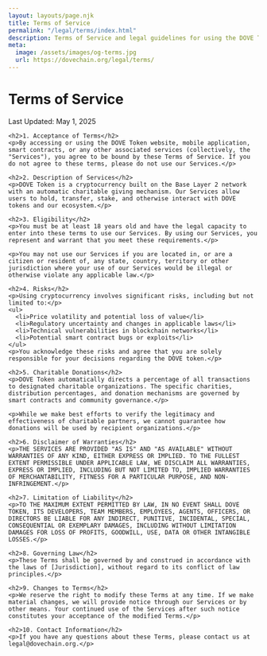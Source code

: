 ```yaml
---
layout: layouts/page.njk
title: Terms of Service
permalink: "/legal/terms/index.html"
description: Terms of Service and legal guidelines for using the DOVE Token platform and website.
meta:
  image: /assets/images/og-terms.jpg
  url: https://dovechain.org/legal/terms/
---
```


<div class="max-w-4xl mx-auto">
  <h1 class="text-4xl md:text-5xl font-bold text-center mb-8">Terms of Service</h1>
  
  <div class="bg-white rounded-lg p-8 shadow-lg prose prose-invert max-w-none border border-gray-100">
    <p class="text-sm text-gray-400 mb-6">Last Updated: May 1, 2025</p>
    
    <h2>1. Acceptance of Terms</h2>
    <p>By accessing or using the DOVE Token website, mobile application, smart contracts, or any other associated services (collectively, the "Services"), you agree to be bound by these Terms of Service. If you do not agree to these terms, please do not use our Services.</p>
    
    <h2>2. Description of Services</h2>
    <p>DOVE Token is a cryptocurrency built on the Base Layer 2 network with an automatic charitable giving mechanism. Our Services allow users to hold, transfer, stake, and otherwise interact with DOVE tokens and our ecosystem.</p>
    
    <h2>3. Eligibility</h2>
    <p>You must be at least 18 years old and have the legal capacity to enter into these terms to use our Services. By using our Services, you represent and warrant that you meet these requirements.</p>
    
    <p>You may not use our Services if you are located in, or are a citizen or resident of, any state, country, territory or other jurisdiction where your use of our Services would be illegal or otherwise violate any applicable law.</p>
    
    <h2>4. Risks</h2>
    <p>Using cryptocurrency involves significant risks, including but not limited to:</p>
    <ul>
      <li>Price volatility and potential loss of value</li>
      <li>Regulatory uncertainty and changes in applicable laws</li>
      <li>Technical vulnerabilities in blockchain networks</li>
      <li>Potential smart contract bugs or exploits</li>
    </ul>
    <p>You acknowledge these risks and agree that you are solely responsible for your decisions regarding the DOVE token.</p>
    
    <h2>5. Charitable Donations</h2>
    <p>DOVE Token automatically directs a percentage of all transactions to designated charitable organizations. The specific charities, distribution percentages, and donation mechanisms are governed by smart contracts and community governance.</p>
    
    <p>While we make best efforts to verify the legitimacy and effectiveness of charitable partners, we cannot guarantee how donations will be used by recipient organizations.</p>
    
    <h2>6. Disclaimer of Warranties</h2>
    <p>THE SERVICES ARE PROVIDED "AS IS" AND "AS AVAILABLE" WITHOUT WARRANTIES OF ANY KIND, EITHER EXPRESS OR IMPLIED. TO THE FULLEST EXTENT PERMISSIBLE UNDER APPLICABLE LAW, WE DISCLAIM ALL WARRANTIES, EXPRESS OR IMPLIED, INCLUDING BUT NOT LIMITED TO, IMPLIED WARRANTIES OF MERCHANTABILITY, FITNESS FOR A PARTICULAR PURPOSE, AND NON-INFRINGEMENT.</p>
    
    <h2>7. Limitation of Liability</h2>
    <p>TO THE MAXIMUM EXTENT PERMITTED BY LAW, IN NO EVENT SHALL DOVE TOKEN, ITS DEVELOPERS, TEAM MEMBERS, EMPLOYEES, AGENTS, OFFICERS, OR DIRECTORS BE LIABLE FOR ANY INDIRECT, PUNITIVE, INCIDENTAL, SPECIAL, CONSEQUENTIAL OR EXEMPLARY DAMAGES, INCLUDING WITHOUT LIMITATION DAMAGES FOR LOSS OF PROFITS, GOODWILL, USE, DATA OR OTHER INTANGIBLE LOSSES.</p>
    
    <h2>8. Governing Law</h2>
    <p>These Terms shall be governed by and construed in accordance with the laws of [Jurisdiction], without regard to its conflict of law principles.</p>
    
    <h2>9. Changes to Terms</h2>
    <p>We reserve the right to modify these Terms at any time. If we make material changes, we will provide notice through our Services or by other means. Your continued use of the Services after such notice constitutes your acceptance of the modified Terms.</p>
    
    <h2>10. Contact Information</h2>
    <p>If you have any questions about these Terms, please contact us at legal@dovechain.org.</p>
  </div>
</div>
